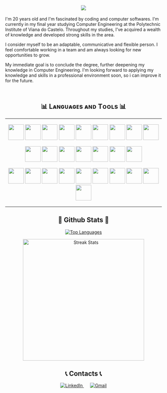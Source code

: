 <h1 align="center">
    <img src="https://readme-typing-svg.herokuapp.com/?font=Righteous&size=35&center=true&vCenter=true&width=500&height=70&duration=4000&lines=Hi+There!+👋;+I'm+Diogo+Pinheiro!;" />
</h1>

<p align="left">
  
I'm 20 years old and I'm fascinated by coding and computer softwares. I'm currently in my final year studying Computer Engineering at the Polytechnic Institute of Viana do Castelo. Throughout my studies, I've acquired a wealth of knowledge and developed strong skills in the area.

I consider myself to be an adaptable, communicative and flexible person. I feel comfortable working in a team and am always looking for new opportunities to grow.

My immediate goal is to conclude the degree, further deepening my knowledge in Computer Engineering. I'm looking forward to applying my knowledge and skills in a professional environment soon, so i can improve it for the future.

</p>

<br>

<h2 align="center">📊 Lᴀɴɢᴜᴀɢᴇs ᴀɴᴅ Tᴏᴏʟs 📊</h2>
<table align="center" width="100%">
  <tr>
  <td width="60%">
    <p align="center">
      <img width="50px" src="https://skillicons.dev/icons?i=py" />
      <img width="50px" src="https://skillicons.dev/icons?i=flask" />
      <img width="50px" src="https://skillicons.dev/icons?i=cs" />
      <img width="50px" src="https://skillicons.dev/icons?i=dotnet" />
      <img width="50px" src="https://skillicons.dev/icons?i=ts" />
      <img width="50px" src="https://skillicons.dev/icons?i=js" />
      <img width="50px" src="https://skillicons.dev/icons?i=java" />
      <img width="50px" src="https://skillicons.dev/icons?i=kotlin" />
      <img width="50px" src="https://skillicons.dev/icons?i=angular" />
    </p>
    <p align="center">
      <img width="50px" src="https://skillicons.dev/icons?i=php" />
      <img width="50px" src="https://skillicons.dev/icons?i=html" />
      <img width="50px" src="https://skillicons.dev/icons?i=css" />
      <img width="50px" src="https://skillicons.dev/icons?i=bootstrap" />
      <img width="50px" src="https://skillicons.dev/icons?i=nodejs" />
      <img width="50px" src="https://skillicons.dev/icons?i=react" />
      <img width="50px" src="https://skillicons.dev/icons?i=prisma" />
    </p>
    <p align="center">
      <img width="50px" src="https://skillicons.dev/icons?i=postgres" />
      <img width="50px" src="https://skillicons.dev/icons?i=mysql" />
      <img width="50px" src="https://skillicons.dev/icons?i=mongodb" />
      <img width="50px" src="https://skillicons.dev/icons?i=git" />
      <img width="50px" src="https://skillicons.dev/icons?i=docker" />
      <img width="50px" src="https://skillicons.dev/icons?i=postman" />
      <img width="50px" src="https://skillicons.dev/icons?i=vscode" />
      <img width="50px" src="https://skillicons.dev/icons?i=vercel" />
      <img width="50px" src="https://skillicons.dev/icons?i=googlecloud" />
      <img width="50px" src="https://skillicons.dev/icons?i=github" />
    </p>
  </td>
  </tr>
</table>

<h2 align="center"> 🔢 Github Stats 🔢 </h2>
<p align="center">
  <a href="https://github.com/diogoPinheiro11">
    <img align="center" src="https://github-readme-stats.vercel.app/api/top-langs/?username=diogoPinheiro11&langs_count=8&layout=compact&theme=holi" alt="Top Languages" />
  </a>
</p>
<p align="center">
  <a href="https://github.com/diogoPinheiro11">
    <img width=390 src="https://streak-stats.demolab.com/?user=diogoPinheiro11&count_private=true&theme=react&border_radius=10" alt="Streak Stats"/>
  </a>
</p>

  
<h2 align="center"> 📞 Contacts 📞 </h2>
<div align="center">
  <a href="https://www.linkedin.com/in/diogo-pinheiro-7643812b0/" target="_blank" style="margin-right: 20px;">
    <img src="https://img.shields.io/badge/linkedin-%231E77B5.svg?&style=for-the-badge&logo=linkedin&logoColor=white" alt="LinkedIn" />
  </a>
  
  <a href="mailto:pinheirodiogo2003@gmail.com" target="_blank">
    <img src="https://img.shields.io/badge/Gmail-333333?style=for-the-badge&logo=gmail&logoColor=red" alt="Gmail" />
  </a>
</div>
